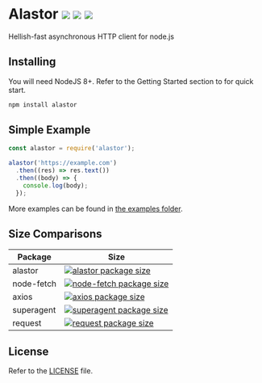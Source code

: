 # Alastor <img src="https://badgen.net/npm/v/alastor?color=red&style=flat"> <img src="https://badgen.net/npm/dt/alastor?color=red&style=flat"> <img src="https://badgen.net/packagephobia/install/alastor?color=red&style=flat">

Hellish-fast asynchronous HTTP client for node.js

## Installing

You will need NodeJS 8+. Refer to the Getting Started section to for quick start.

```bash
npm install alastor
```

## Simple Example

```js
const alastor = require('alastor');

alastor('https://example.com')
  .then((res) => res.text())
  .then((body) => {
    console.log(body);
  });
```

More examples can be found in [the examples folder](https://github.com/aidenybai/alastor/tree/master/examples).

## Size Comparisons

| Package    | Size                                                                                                                            |
| ---------- | ------------------------------------------------------------------------------------------------------------------------------- |
| alastor    | [![alastor package size](https://packagephobia.now.sh/badge?p=alastor)](https://packagephobia.now.sh/result?p=alastor)          |
| node-fetch | [![node-fetch package size](https://packagephobia.now.sh/badge?p=node-fetch)](https://packagephobia.now.sh/result?p=node-fetch) |
| axios      | [![axios package size](https://packagephobia.now.sh/badge?p=axios)](https://packagephobia.now.sh/result?p=axios)                |
| superagent | [![superagent package size](https://packagephobia.now.sh/badge?p=superagent)](https://packagephobia.now.sh/result?p=superagent) |
| request    | [![request package size](https://packagephobia.now.sh/badge?p=request)](https://packagephobia.now.sh/result?p=request)          |

## License

Refer to the [LICENSE](LICENSE) file.
